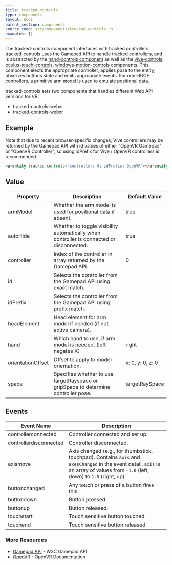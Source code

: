 ```yaml
---
title: tracked-controls
type: components
layout: docs
parent_section: components
source_code: src/components/tracked-controls.js
examples: []
---
```


[handcontrols]: ./hand-controls.md
[oculustouchcontrols]: ./oculus-touch-controls.md
[vivecontrols]: ./vive-controls.md
[windowsmotioncontrols]: ./windows-motion-controls.md

The tracked-controls component interfaces with tracked controllers.
tracked-controls uses the Gamepad API to handle tracked controllers, and is
abstracted by the [hand-controls component][handcontrols] as well as the
[vive-controls][vivecontrols], [oculus-touch-controls][oculustouchcontrols],
[windows-motion-controls][windowsmotioncontrols] components.
This component elects the appropriate controller, applies pose to
the entity, observes buttons state and emits appropriate events.  For non-6DOF controllers,
a primitive arm model is used to emulate positional data.

tracked-controls sets two components that handles different Web API versions for VR:

- tracked-controls-webvr
- tracked-controls-webxr

## Example

Note that due to recent browser-specific changes, Vive controllers may be returned
by the Gamepad API with id values of either "OpenVR Gamepad" or "OpenVR Controller",
so using idPrefix for Vive / OpenVR controllers is recommended.

```html
<a-entity tracked-controls="controller: 0; idPrefix: OpenVR"></a-entity>
```

## Value

| Property          | Description                                                                              | Default Value    |
|-------------------|------------------------------------------------------------------------------------------|------------------|
| armModel          | Whether the arm model is used for positional data if absent.                             | true             |
| autoHide          | Whether to toggle visibility automatically when controller is connected or disconnected. | true             |
| controller        | Index of the controller in array returned by the Gamepad API.                            | 0                |
| id                | Selects the controller from the Gamepad API using exact match.                           |                  |
| idPrefix          | Selects the controller from the Gamepad API using prefix match.                          |                  |
| headElement       | Head element for arm model if needed (if not active camera).                             |                  |
| hand              | Which hand to use, if arm model is needed.  (left negates X)                             | right            |
| orientationOffset | Offset to apply to model orientation.                                                    | x: 0, y: 0, z: 0 |
| space             | Specifies whether to use targetRayspace or gripSpace to determine controller pose.       | targetRaySpace   |

## Events

| Event Name    | Description                                                                                                                                                                       |
|---------------|-----------------------------------------------------------------------------------------------------------------------------------------------------------------------------------|
| controllerconnected    | Controller connected and set up.          |
| controllerdisconnected | Controller disconnected.               |
| axismove               | Axis changed (e.g., for thumbstick, touchpad). Contains `axis` and `axesChanged` in the event detail. `axis` is an array of values from `-1.0` (left, down) to `1.0` (right, up). |
| buttonchanged          | Any touch or press of a button fires this.                                                                                                                                         |
| buttondown             | Button pressed.                                                                                                                                                                   |
| buttonup               | Button released.                                                                                                                                                                   |
| touchstart             | Touch sensitive button touched.                                                                                                                                                   |
| touchend               | Touch sensitive button released.                                                                                                                                                   |

### More Resources

[gamepadAPI]: https://developer.mozilla.org/en-US/docs/Web/API/Gamepad_API
[openVR]: https://github.com/ValveSoftware/openvr/wiki/API-Documentation

- [Gamepad API][gamepadAPI] - W3C Gamepad API
- [OpenVR][openVR] - OpenVR Documentation
